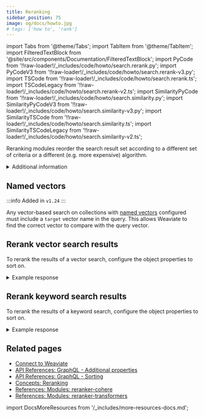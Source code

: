 ```yaml
---
title: Reranking
sidebar_position: 75
image: og/docs/howto.jpg
# tags: ['how to', 'rank']
---
```


import Tabs from '@theme/Tabs';
import TabItem from '@theme/TabItem';
import FilteredTextBlock from '@site/src/components/Documentation/FilteredTextBlock';
import PyCode from '!!raw-loader!/_includes/code/howto/search.rerank.py';
import PyCodeV3 from '!!raw-loader!/_includes/code/howto/search.rerank-v3.py';
import TSCode from '!!raw-loader!/_includes/code/howto/search.rerank.ts';
import TSCodeLegacy from '!!raw-loader!/_includes/code/howto/search.rerank-v2.ts';
import SimilarityPyCode from '!!raw-loader!/_includes/code/howto/search.similarity.py';
import SimilarityPyCodeV3 from '!!raw-loader!/_includes/code/howto/search.similarity-v3.py';
import SimilarityTSCode from '!!raw-loader!/_includes/code/howto/search.similarity.ts';
import SimilarityTSCodeLegacy from '!!raw-loader!/_includes/code/howto/search.similarity-v2.ts';


Reranking modules reorder the search result set according to a different set of criteria or a different (e.g. more expensive) algorithm.

<details>
  <summary>
    Additional information
  </summary>

**Configure reranking**

To rerank search results, enable a reranker [module](../configuration/modules.md) for your collection. For details, see the reranker's reference page:

- [reranker-cohere](../modules/retriever-vectorizer-modules/reranker-cohere.md)
- [reranker-transformers](../modules/retriever-vectorizer-modules/reranker-transformers.md)

A collection can have multiple rerankers. If multiple `reranker` modules are enabled, specify the module you want to use in the `moduleConfig` section of your schema.

</details>

## Named vectors

:::info Added in `v1.24`
:::

Any vector-based search on collections with [named vectors](../config-refs/schema/multi-vector.md) configured must include a `target` vector name in the query. This allows Weaviate to find the correct vector to compare with the query vector.

<Tabs groupId="languages">
  <TabItem value="py" label="Python (v4)">
    <FilteredTextBlock
      text={SimilarityPyCode}
      startMarker="# NamedVectorNearTextPython"
      endMarker="# END NamedVectorNearTextPython"
      language="python"
    />
  </TabItem>

  <TabItem value="py3" label="Python (v3)">
    <FilteredTextBlock
      text={SimilarityPyCodeV3}
      startMarker="# NamedVectorNearTextPython"
      endMarker="# END NamedVectorNearTextPython"
      language="python"
    />
  </TabItem>

  <TabItem value="js" label="JS/TS">
    <FilteredTextBlock
      text={SimilarityTSCode}
      startMarker="// NamedVectorNearText"
      endMarker="// END NamedVectorNearText"
      language="ts"
    />
  </TabItem>

  <TabItem value="graphql" label="GraphQL">
    <FilteredTextBlock
      text={SimilarityPyCodeV3}
      startMarker="# NamedVectorNearTextGraphql"
      endMarker="# END NamedVectorNearTextGraphql"
      language="graphql"
    />
  </TabItem>
</Tabs>

## Rerank vector search results

To rerank the results of a vector search, configure the object properties to sort on.

<Tabs groupId="languages">
  <TabItem value="py" label="Python (v4)">
    <FilteredTextBlock
      text={PyCode}
      startMarker="# START nearTextRerank Python"
      endMarker="# END nearTextRerank Python"
      language="py"
    />
  </TabItem>

  <TabItem value="py3" label="Python (v3)">
    <FilteredTextBlock
      text={PyCodeV3}
      startMarker="# START nearTextRerank Python"
      endMarker="# END nearTextRerank Python"
      language="py"
    />
  </TabItem>

  <TabItem value="js" label="JS/TS">
    <FilteredTextBlock
      text={TSCode}
      startMarker="// START RerankNearText"
      endMarker="// END RerankNearText"
      language="ts"
    />
  </TabItem>

  <TabItem value="graphql" label="GraphQL">
    <FilteredTextBlock
      text={PyCodeV3}
      startMarker="# START nearTextRerank GraphQL"
      endMarker="# END nearTextRerank GraphQL"
      language="graphql"
    />
  </TabItem>
</Tabs>

<details>
  <summary>Example response</summary>

The response should look like this:

  <FilteredTextBlock
    text={PyCodeV3}
    startMarker="# START Expected nearTextRerank results"
    endMarker="# END Expected nearTextRerank results"
    language="json"
  />

</details>

## Rerank keyword search results

To rerank the results of a keyword search, configure the object properties to sort on.

<Tabs groupId="languages">
  <TabItem value="py" label="Python (v4)">
    <FilteredTextBlock
      text={PyCode}
      startMarker="# START bm25Rerank Python"
      endMarker="# END bm25Rerank Python"
      language="py"
    />
  </TabItem>

  <TabItem value="py3" label="Python (v3)">
    <FilteredTextBlock
      text={PyCodeV3}
      startMarker="# START bm25Rerank Python"
      endMarker="# END bm25Rerank Python"
      language="py"
    />
  </TabItem>

  <TabItem value="js" label="JS/TS">
    <FilteredTextBlock
      text={TSCode}
      startMarker="// START bm25Rerank"
      endMarker="// END bm25Rerank"
      language="ts"
    />
  </TabItem>

  <TabItem value="graphql" label="GraphQL">
    <FilteredTextBlock
      text={PyCodeV3}
      startMarker="# START bm25Rerank GraphQL"
      endMarker="# END bm25Rerank GraphQL"
      language="graphql"
    />
  </TabItem>
</Tabs>

<details>
  <summary>Example response</summary>

The response should look like this:

  <FilteredTextBlock
    text={PyCodeV3}
    startMarker="# START Expected bm25Rerank results"
    endMarker="# END Expected bm25Rerank results"
    language="json"
  />

</details>

## Related pages

- [Connect to Weaviate](/developers/weaviate/tutorials/connect.mdx)
- [API References: GraphQL - Additional properties](../api/graphql/additional-properties.md#rerank)
- [API References: GraphQL - Sorting](/developers/weaviate/api/graphql/additional-operators#sorting-api)
- [Concepts: Reranking](../concepts/reranking.md)
- [References: Modules: reranker-cohere](../modules/retriever-vectorizer-modules/reranker-cohere.md)
- [References: Modules: reranker-transformers](../modules/retriever-vectorizer-modules/reranker-transformers.md)

import DocsMoreResources from '/_includes/more-resources-docs.md';

<DocsMoreResources />
